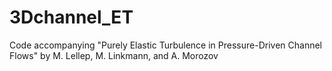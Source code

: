 # 3Dchannel_ET
Code accompanying "Purely Elastic Turbulence in Pressure-Driven Channel Flows" by M. Lellep, M. Linkmann, and A. Morozov
